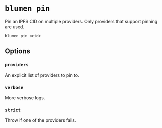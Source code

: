 # `blumen pin`

Pin an IPFS CID on multiple providers. Only providers that support pinning are used.

```
blumen pin <cid>
```

## Options

### `providers`

An explicit list of providers to pin to.

### `verbose`

More verbose logs.

### `strict`

Throw if one of the providers fails.